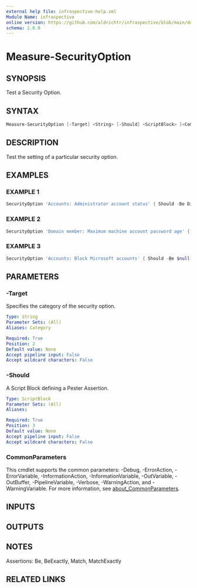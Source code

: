 ```yaml
---
external help file: infraspective-help.xml
Module Name: infraspective
online version: https://github.com/aldrichtr/infraspective/blob/main/docs/help/Measure-SecurityOption.md
schema: 2.0.0
---
```


# Measure-SecurityOption

## SYNOPSIS

Test a Security Option.

## SYNTAX

```powershell
Measure-SecurityOption [-Target] <String> [-Should] <ScriptBlock> [<CommonParameters>]
```

## DESCRIPTION

Test the setting of a particular security option.

## EXAMPLES

### EXAMPLE 1

```powershell
SecurityOption 'Accounts: Administrator account status' { Should -Be Disabled }
```

### EXAMPLE 2

```powershell
SecurityOption 'Domain member: Maximum machine account password age' { Should -Be 30 }
```

### EXAMPLE 3

```powershell
SecurityOption 'Accounts: Block Microsoft accounts' { Should -Be $null }
```

## PARAMETERS

### -Target

Specifies the category of the security option.

```yaml
Type: String
Parameter Sets: (All)
Aliases: Category

Required: True
Position: 2
Default value: None
Accept pipeline input: False
Accept wildcard characters: False
```

### -Should

A Script Block defining a Pester Assertion.

```yaml
Type: ScriptBlock
Parameter Sets: (All)
Aliases:

Required: True
Position: 3
Default value: None
Accept pipeline input: False
Accept wildcard characters: False
```

### CommonParameters

This cmdlet supports the common parameters: -Debug, -ErrorAction,
-ErrorVariable, -InformationAction, -InformationVariable, -OutVariable,
-OutBuffer, -PipelineVariable, -Verbose, -WarningAction, and -WarningVariable.
For more information, see
[about_CommonParameters](http://go.microsoft.com/fwlink/?LinkID=113216).

## INPUTS

## OUTPUTS

## NOTES

Assertions: Be, BeExactly, Match, MatchExactly

## RELATED LINKS
